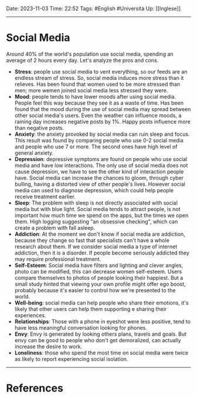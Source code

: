 Date: 2023-11-03
Time: 22:52
Tags: #English #Università
Up: [[Inglese]]

---
# Social Media

Around 40% of the world's population use social media, spending an average of 2 hours every day. Let's analyze the pros and cons.
- **Stress**: people use social media to vent everything, so our feeds are an endless stream of stress. So, social media induces more stress than it relieves. Has been found that women used to be more stressed than men; more wemen joined social media less stressed they were. 
- **Mood**: people tends to have lower moods after using social media. People feel this way because they see it as a waste of time. Has been found that the mood during the use of social media may spread between other social media's users. Even the weather can influence moods, a raining day increases negative posts by 1%. Happy posts influence more than negative posts.
- **Anxiety**: the anxiety provoked by social media can ruin sleep and focus. This result was found by comparing people who use 0-2 social media and people who use 7 or more. The second ones have high level of general anxiety.
- **Depression**: depressive symptoms are found on people who use social media and have low interactions. The only use of social media does not cause depression, we have to see the other kind of interaction people have. Social media can increase the chances to gloom, through cyber bulling, having a distorted view of other people's lives. However social media can used to diagnose depression, which could help people receive treatment earlier.
- **Sleep**: The problem with sleep is not directly associated with social media but with blue light. Social media tends to attract people, is not important how much time we spend on the apps, but the times we open them. High logging suggesting "an obsessive checking", which can create a problem with fall asleep.
- **Addiction**: At the moment we don't know if social media are addiction, because they change so fast that specialists can't have a whole research about them. If we consider social media a type of internet addiction, then it is a disorder. If people become seriously addicted they may require professional treatment. 
- **Self-Esteem**: Social media have filters and lighting and clever angles, photo can be modified, this can decrease women self-esteem. Users compare themselves to photos of people looking their happiest. But a small study hinted that viewing your own profile might offer ego boost, probably because it's easier to control how we're presented to the world.
- **Well-being**: social media can help people who share their emotions, it's likely that other users can help them supporting e sharing their experiences.
- **Relationships**: Those with a phone in eyeshot were less positive, tend to have less meaningful conversation looking for phones.
- **Envy**: Envy is generated by looking others plans, travels and goals. But envy can be good to people who don't get demoralized, can actually increase the desire to work.
- **Loneliness**: those who spend the most time on social media were twice as likely to report experiencing social isolation.


---
# References

